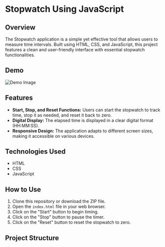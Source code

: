 # Stopwatch Using JavaScript

## Overview
The Stopwatch application is a simple yet effective tool that allows users to measure time intervals. Built using HTML, CSS, and JavaScript, this project features a clean and user-friendly interface with essential stopwatch functionalities.

## Demo
![Demo Image](project-image2.jpg) <!-- Replace with an actual demo image path -->

## Features
- **Start, Stop, and Reset Functions:** Users can start the stopwatch to track time, stop it as needed, and reset it back to zero.
- **Digital Display:** The elapsed time is displayed in a clear digital format (HH:MM:SS).
- **Responsive Design:** The application adapts to different screen sizes, making it accessible on various devices.

## Technologies Used
- HTML
- CSS
- JavaScript

## How to Use
1. Clone this repository or download the ZIP file.
2. Open the `index.html` file in your web browser.
3. Click on the "Start" button to begin timing.
4. Click on the "Stop" button to pause the timer.
5. Click on the "Reset" button to reset the stopwatch to zero.

## Project Structure
